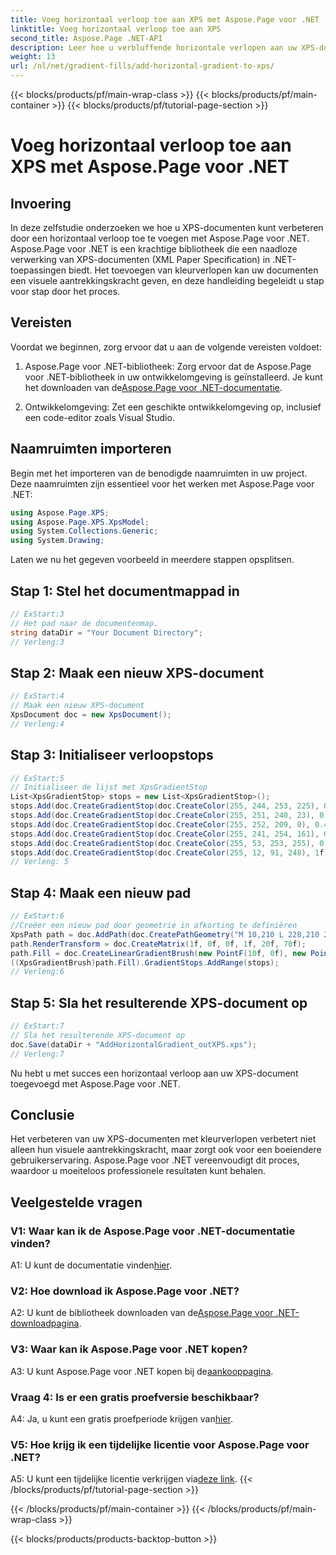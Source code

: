 ```yaml
---
title: Voeg horizontaal verloop toe aan XPS met Aspose.Page voor .NET
linktitle: Voeg horizontaal verloop toe aan XPS
second_title: Aspose.Page .NET-API
description: Leer hoe u verbluffende horizontale verlopen aan uw XPS-documenten kunt toevoegen met Aspose.Page voor .NET. Verhoog moeiteloos de visuele aantrekkingskracht.
weight: 13
url: /nl/net/gradient-fills/add-horizontal-gradient-to-xps/
---
```


{{< blocks/products/pf/main-wrap-class >}}
{{< blocks/products/pf/main-container >}}
{{< blocks/products/pf/tutorial-page-section >}}

# Voeg horizontaal verloop toe aan XPS met Aspose.Page voor .NET

## Invoering

In deze zelfstudie onderzoeken we hoe u XPS-documenten kunt verbeteren door een horizontaal verloop toe te voegen met Aspose.Page voor .NET. Aspose.Page voor .NET is een krachtige bibliotheek die een naadloze verwerking van XPS-documenten (XML Paper Specification) in .NET-toepassingen biedt. Het toevoegen van kleurverlopen kan uw documenten een visuele aantrekkingskracht geven, en deze handleiding begeleidt u stap voor stap door het proces.

## Vereisten

Voordat we beginnen, zorg ervoor dat u aan de volgende vereisten voldoet:

1.  Aspose.Page voor .NET-bibliotheek: Zorg ervoor dat de Aspose.Page voor .NET-bibliotheek in uw ontwikkelomgeving is geïnstalleerd. Je kunt het downloaden van de[Aspose.Page voor .NET-documentatie](https://reference.aspose.com/page/net/).

2. Ontwikkelomgeving: Zet een geschikte ontwikkelomgeving op, inclusief een code-editor zoals Visual Studio.

## Naamruimten importeren

Begin met het importeren van de benodigde naamruimten in uw project. Deze naamruimten zijn essentieel voor het werken met Aspose.Page voor .NET:

```csharp
using Aspose.Page.XPS;
using Aspose.Page.XPS.XpsModel;
using System.Collections.Generic;
using System.Drawing;
```

Laten we nu het gegeven voorbeeld in meerdere stappen opsplitsen.

## Stap 1: Stel het documentmappad in

```csharp
// ExStart:3
// Het pad naar de documentenmap.
string dataDir = "Your Document Directory";
// Verleng:3
```

## Stap 2: Maak een nieuw XPS-document

```csharp
// ExStart:4
// Maak een nieuw XPS-document
XpsDocument doc = new XpsDocument();
// Verleng:4
```

## Stap 3: Initialiseer verloopstops

```csharp
// ExStart:5
// Initialiseer de lijst met XpsGradientStop
List<XpsGradientStop> stops = new List<XpsGradientStop>();
stops.Add(doc.CreateGradientStop(doc.CreateColor(255, 244, 253, 225), 0.0673828f));
stops.Add(doc.CreateGradientStop(doc.CreateColor(255, 251, 240, 23), 0.314453f));
stops.Add(doc.CreateGradientStop(doc.CreateColor(255, 252, 209, 0), 0.482422f));
stops.Add(doc.CreateGradientStop(doc.CreateColor(255, 241, 254, 161), 0.634766f));
stops.Add(doc.CreateGradientStop(doc.CreateColor(255, 53, 253, 255), 0.915039f));
stops.Add(doc.CreateGradientStop(doc.CreateColor(255, 12, 91, 248), 1f));
// Verleng: 5
```

## Stap 4: Maak een nieuw pad

```csharp
// ExStart:6
//Creëer een nieuw pad door geometrie in afkorting te definiëren
XpsPath path = doc.AddPath(doc.CreatePathGeometry("M 10,210 L 228,210 228,300 10,300"));
path.RenderTransform = doc.CreateMatrix(1f, 0f, 0f, 1f, 20f, 70f);
path.Fill = doc.CreateLinearGradientBrush(new PointF(10f, 0f), new PointF(228f, 0f));
((XpsGradientBrush)path.Fill).GradientStops.AddRange(stops);
// Verleng:6
```

## Stap 5: Sla het resulterende XPS-document op

```csharp
// ExStart:7
// Sla het resulterende XPS-document op
doc.Save(dataDir + "AddHorizontalGradient_outXPS.xps");
// Verleng:7
```

Nu hebt u met succes een horizontaal verloop aan uw XPS-document toegevoegd met Aspose.Page voor .NET.

## Conclusie

Het verbeteren van uw XPS-documenten met kleurverlopen verbetert niet alleen hun visuele aantrekkingskracht, maar zorgt ook voor een boeiendere gebruikerservaring. Aspose.Page voor .NET vereenvoudigt dit proces, waardoor u moeiteloos professionele resultaten kunt behalen.

## Veelgestelde vragen

### V1: Waar kan ik de Aspose.Page voor .NET-documentatie vinden?

 A1: U kunt de documentatie vinden[hier](https://reference.aspose.com/page/net/).

### V2: Hoe download ik Aspose.Page voor .NET?

 A2: U kunt de bibliotheek downloaden van de[Aspose.Page voor .NET-downloadpagina](https://releases.aspose.com/page/net/).

### V3: Waar kan ik Aspose.Page voor .NET kopen?

 A3: U kunt Aspose.Page voor .NET kopen bij de[aankooppagina](https://purchase.aspose.com/buy).

### Vraag 4: Is er een gratis proefversie beschikbaar?

 A4: Ja, u kunt een gratis proefperiode krijgen van[hier](https://releases.aspose.com/).

### V5: Hoe krijg ik een tijdelijke licentie voor Aspose.Page voor .NET?

 A5: U kunt een tijdelijke licentie verkrijgen via[deze link](https://purchase.aspose.com/temporary-license/).
{{< /blocks/products/pf/tutorial-page-section >}}

{{< /blocks/products/pf/main-container >}}
{{< /blocks/products/pf/main-wrap-class >}}

{{< blocks/products/products-backtop-button >}}
